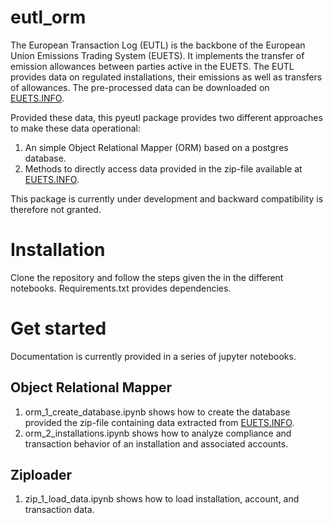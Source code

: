 # eutl_orm
The European Transaction Log (EUTL) is the backbone of the European Union Emissions Trading System (EUETS). 
It implements the transfer of emission allowances between parties active in the EUETS. The EUTL provides data on regulated 
installations, their emissions as well as transfers of allowances. The pre-processed data can be downloaded on <a href="https://euets.info">EUETS.INFO</a>.

Provided these data, this pyeutl package provides two different approaches to make these data operational:

1. An simple Object Relational Mapper (ORM) based on a postgres database.
2. Methods to directly access data provided in the zip-file available at <a href="https://euets.info">EUETS.INFO</a>.

This package is currently under development and backward compatibility is therefore not granted. 

# Installation 

Clone the repository and follow the steps given the in the different notebooks. Requirements.txt provides dependencies.

# Get started
Documentation is currently provided in a series of jupyter notebooks.

## Object Relational Mapper

1. orm_1_create_database.ipynb shows how to create the database provided the zip-file containing data extracted from <a href="https://euets.info">EUETS.INFO</a>.
2. orm_2_installations.ipynb shows how to analyze compliance and transaction behavior of an installation and associated accounts.

## Ziploader

1. zip_1_load_data.ipynb shows how to load installation, account, and transaction data.